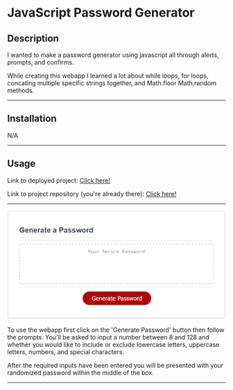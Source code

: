 # JavaScript Password Generator

## Description
I wanted to make a password generator using javascript all through alerts, prompts, and confirms.

While creating this webapp I learned a lot about while loops, for loops, concating multiple specific strings together, and Math.floor Math.random methods.

---
## Installation

N/A

---
## Usage

Link to deployed project: [Click here!](https://t-willis.github.io/javascript-password-generator/)

Link to project repository (you're already there): [Click here!](https://github.com/t-willis/javascript-password-generator)

---

![Password Generator Screenshot](./assets/images/README-PassGen-1.png)

To use the webapp first click on the 'Generate Password' button then follow the prompts. You'll be asked to input a number between 8 and 128 and whether you would like to include or exclude lowercase letters, uppercase letters, numbers, and special characters.

After the required inputs have been entered you will be presented with your randomized password within the middle of the box.

---